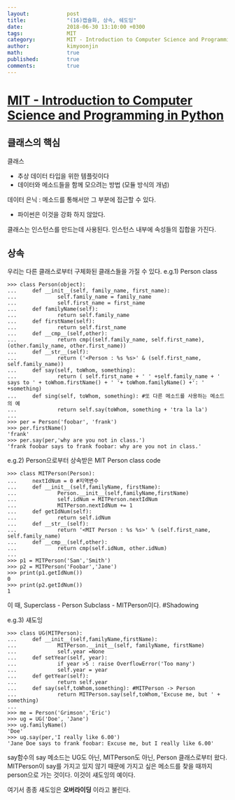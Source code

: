 ```yaml
---
layout:            post
title:             "(16)캡슐화, 상속, 쉐도잉"
date:              2018-06-30 13:10:00 +0300
tags:              MIT
category:          MIT - Introduction to Computer Science and Programming in Python
author:            kimyoonjin
math:              true
published:         true
comments:          true
---
```

# [MIT - Introduction to Computer Science and Programming in Python](https://www.inflearn.com/course/mit-%EA%B3%B5%EA%B0%9C%EA%B0%95%EC%A2%8C-python/)
## 클래스의 핵심
클래스
- 추상 데이터 타입을 위한 템플릿이다
- 데이터와 메소드들을 함께 모으려는 방법 (모듈 방식의 개념)

데이터 은닉 : 메소드를 통해서만 그 부분에 접근할 수 있다.
- 파이썬은 이것을 강화 하지 않았다.

클래스는 인스턴스를 만드는데 사용된다. 인스턴스 내부에 속성들의 집합을 가진다.

## 상속
우리는 다른 클래스로부터 구체화된 클래스들을 가질 수 있다.
e.g.1) Person class
```
>>> class Person(object):
...     def __init__(self, family_name, first_name):
...             self.family_name = family_name
...             self.first_name = first_name
...     def familyName(self):
...             return self.family_name
...     def firstName(self):
...             return self.first_name
...     def __cmp__(self,other):
...             return cmp((self.family_name, self.first_name), (other.family_name, other.first_name))
...     def __str__(self):
...             return ('<Person : %s %s>' & (self.first_name, self.family_name))
...     def say(self, toWhom, something):
...             return ( self.first_name + ' ' +self.family_name + ' says to ' + toWhom.firstName() + ' '+ toWhom.familyName() +': ' +something)
...     def sing(self, toWhom, something): #또 다른 메소드를 사용하는 메소드의 예
...             return self.say(toWhom, something + 'tra la la')
...
>>> per = Person('foobar', 'frank')
>>> per.firstName()
'frank'
>>> per.say(per,'why are you not in class.')
'frank foobar says to frank foobar: why are you not in class.'
```
e.g.2) Person으로부터 상속받은 MIT Person class code
```
>>> class MITPerson(Person):
...     nextIdNum = 0 #지역변수
...     def __init__(self,familyName, firstName):
...             Person.__init__(self,familyName,firstName)
...             self.idNum = MITPerson.nextIdNum
...             MITPerson.nextIdNum += 1
...     def getIdNum(self):
...             return self.idNum
...     def __str__(self):
...             return '<MIT Person : %s %s>' % (self.first_name, self.family_name)
...     def __cmp__(self,other):
...             return cmp(self.idNum, other.idNum)
...
>>> p1 = MITPerson('Sam','Smith')
>>> p2 = MITPerson('Foobar','Jane')
>>> print(p1.getIdNum())
0
>>> print(p2.getIdNum())
1
```
이 때,
Superclass - Person
Subclass - MITPerson이다.
#Shadowing

e.g.3) 섀도잉
```
>>> class UG(MITPerson):
...     def __init__(self,familyName,firstName):
...             MITPerson.__init__(self, familyName, firstName)
...             self.year =None
...     def setYear(self, year):
...             if year >5 : raise OverflowError('Too many')
...             self.year = year
...     def getYear(self):
...             return self.year
...     def say(self,toWhom,something): #MITPerson -> Person
...             return MITPerson.say(self,toWhom,'Excuse me, but ' + something)
...
>>> me = Person('Grimson','Eric')
>>> ug = UG('Doe', 'Jane')
>>> ug.familyName()
'Doe'
>>> ug.say(per,'I really like 6.00')
'Jane Doe says to frank foobar: Excuse me, but I really like 6.00'
```
say함수의 say 메소드는 UG도 아닌, MITPerson도 아닌, Person 클래스로부터 왔다.
MITPerson이 say를 가지고 있지 않기 때문에 가지고 싶은 메소드를 찾을 때까지 person으로 가는 것이다.
이것이 섀도잉의 예이다.

여기서 종종 섀도잉은 **오버라이딩** 이라고 불린다.
